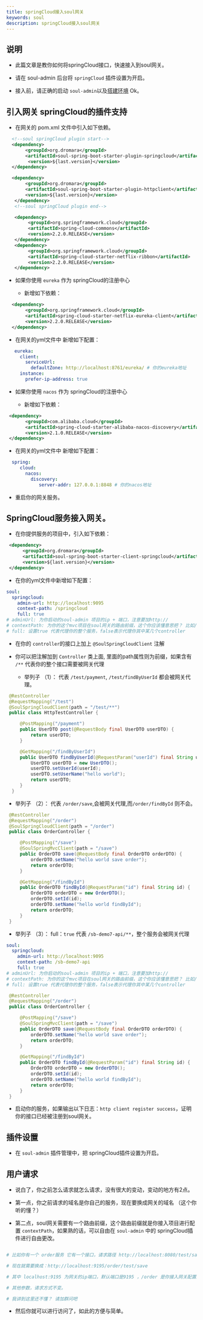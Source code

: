 ```yaml
---
title: springCloud接入soul网关
keywords: soul
description: springCloud接入soul网关
---
```


## 说明

* 此篇文章是教你如何将springCloud接口，快速接入到soul网关。

* 请在 soul-admin 后台将 `springCloud` 插件设置为开启。

* 接入前，请正确的启动 `soul-admin`以及[搭建环境](setup.md) Ok。

## 引入网关 springCloud的插件支持

* 在网关的 pom.xml 文件中引入如下依赖。

```xml
  <!--soul springCloud plugin start-->
  <dependency>
       <groupId>org.dromara</groupId>
       <artifactId>soul-spring-boot-starter-plugin-springcloud</artifactId>
        <version>${last.version}</version>
  </dependency>

  <dependency>
       <groupId>org.dromara</groupId>
       <artifactId>soul-spring-boot-starter-plugin-httpclient</artifactId>
       <version>${last.version}</version>
   </dependency>
   <!--soul springCloud plugin end-->

   <dependency>
        <groupId>org.springframework.cloud</groupId>
        <artifactId>spring-cloud-commons</artifactId>
        <version>2.2.0.RELEASE</version>
   </dependency>
   <dependency>
        <groupId>org.springframework.cloud</groupId>
        <artifactId>spring-cloud-starter-netflix-ribbon</artifactId>
        <version>2.2.0.RELEASE</version>
   </dependency>
```

* 如果你使用 `eureka` 作为 springCloud的注册中心

  * 新增如下依赖：

 ```xml
   <dependency>
        <groupId>org.springframework.cloud</groupId>
        <artifactId>spring-cloud-starter-netflix-eureka-client</artifactId>
        <version>2.2.0.RELEASE</version>
   </dependency>
   ```

   * 在网关的yml文件中 新增如下配置：

 ```yaml
    eureka:
      client:
        serviceUrl:
          defaultZone: http://localhost:8761/eureka/ # 你的eureka地址
      instance:
        prefer-ip-address: true
   ```

* 如果你使用 `nacos` 作为 springCloud的注册中心

  * 新增如下依赖：

 ```xml
  <dependency>
        <groupId>com.alibaba.cloud</groupId>
        <artifactId>spring-cloud-starter-alibaba-nacos-discovery</artifactId>
        <version>2.1.0.RELEASE</version>
  </dependency>
   ```

   * 在网关的yml文件中 新增如下配置：

 ```yaml
   spring:
      cloud:
        nacos:
          discovery:
             server-addr: 127.0.0.1:8848 # 你的nacos地址
   ```

* 重启你的网关服务。

## SpringCloud服务接入网关。

* 在你提供服务的项目中，引入如下依赖：

```xml
 <dependency>
      <groupId>org.dromara</groupId>
      <artifactId>soul-spring-boot-starter-client-springcloud</artifactId>
      <version>${last.version}</version>
 </dependency>
```

* 在你的yml文件中新增如下配置：

```yaml
soul:
  springcloud:
    admin-url: http://localhost:9095
    context-path: /springcloud
    full: true
# adminUrl: 为你启动的soul-admin 项目的ip + 端口，注意要加http://
# contextPath: 为你的这个mvc项目在soul网关的路由前缀，这个你应该懂意思把？ 比如/order ，/product 等等，网关会根据你的这个前缀来进行路由.
# full: 设置true 代表代理你的整个服务，false表示代理你其中某几个controller
```


* 在你的 `controller`的接口上加上 `@SoulSpringCloudClient` 注解

 * 你可以把注解加到 `Controller` 类上面, 里面的path属性则为前缀，如果含有 `/**` 代表你的整个接口需要被网关代理

   * 举列子 （1）： 代表 `/test/payment`, `/test/findByUserId` 都会被网关代理。

 ```java
  @RestController
  @RequestMapping("/test")
  @SoulSpringCloudClient(path = "/test/**")
  public class HttpTestController {

      @PostMapping("/payment")
      public UserDTO post(@RequestBody final UserDTO userDTO) {
          return userDTO;
      }

      @GetMapping("/findByUserId")
      public UserDTO findByUserId(@RequestParam("userId") final String userId) {
          UserDTO userDTO = new UserDTO();
          userDTO.setUserId(userId);
          userDTO.setUserName("hello world");
          return userDTO;
      }
   }
```

   * 举列子 （2）： 代表 `/order/save`,会被网关代理,而`/order/findById` 则不会。

 ```java
  @RestController
  @RequestMapping("/order")
  @SoulSpringCloudClient(path = "/order")
  public class OrderController {

      @PostMapping("/save")
      @SoulSpringMvcClient(path = "/save")
      public OrderDTO save(@RequestBody final OrderDTO orderDTO) {
          orderDTO.setName("hello world save order");
          return orderDTO;
      }

      @GetMapping("/findById")
      public OrderDTO findById(@RequestParam("id") final String id) {
          OrderDTO orderDTO = new OrderDTO();
          orderDTO.setId(id);
          orderDTO.setName("hello world findById");
          return orderDTO;
      }
  }
```


   * 举列子 （3）： full：`true`  代表 `/sb-demo7-api/**`，整个服务会被网关代理 
```yaml
soul:
  springcloud:
    admin-url: http://localhost:9095
    context-path: /sb-demo7-api
    full: true
# adminUrl: 为你启动的soul-admin 项目的ip + 端口，注意要加http://
# contextPath: 为你的这个mvc项目在soul网关的路由前缀，这个你应该懂意思把？ 比如/order ，/product 等等，网关会根据你的这个前缀来进行路由.
# full: 设置true 代表代理你的整个服务，false表示代理你其中某几个controller
```
 ```java
  @RestController
  @RequestMapping("/order")
  public class OrderController {

      @PostMapping("/save")
      @SoulSpringMvcClient(path = "/save")
      public OrderDTO save(@RequestBody final OrderDTO orderDTO) {
          orderDTO.setName("hello world save order");
          return orderDTO;
      }

      @GetMapping("/findById")
      public OrderDTO findById(@RequestParam("id") final String id) {
          OrderDTO orderDTO = new OrderDTO();
          orderDTO.setId(id);
          orderDTO.setName("hello world findById");
          return orderDTO;
      }
  }
```


* 启动你的服务，如果输出以下日志：`http client register success`，证明你的接口已经被注册到soul网关。

## 插件设置

* 在 `soul-admin` 插件管理中，把 springCloud插件设置为开启。

## 用户请求

* 说白了，你之前怎么请求就怎么请求，没有很大的变动，变动的地方有2点。

* 第一点，你之前请求的域名是你自己的服务，现在要换成网关的域名 （这个你听的懂？）

* 第二点，soul网关需要有一个路由前缀，这个路由前缀就是你接入项目进行配置 `contextPath`，如果熟的话，可以自由在 `soul-admin` 中的 springCloud插件进行自由更改。

```yaml

# 比如你有一个 order服务 它有一个接口，请求路径 http://localhost:8080/test/save

# 现在就需要换成：http://localhost:9195/order/test/save

# 其中 localhost:9195 为网关的ip端口，默认端口是9195 ，/order 是你接入网关配置的 contextPath

# 其他参数，请求方式不变。

# 我讲到这里还不懂？ 请加群问吧

```
* 然后你就可以进行访问了，如此的方便与简单。
